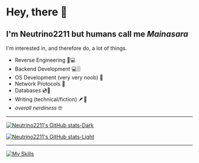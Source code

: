 # Hey, there 👋

## I'm Neutrino2211 but humans call me _Mainasara_

I'm interested in, and therefore do, a lot of things.

- Reverse Engineering 👾💻
- Backend Development 💻🗄️
- OS Development (very very noob) 🐧
- Network Protocols 🔌
- Databases 💿💾
- Writing (technical/fiction) 🪶📝
- _overall nerdiness_ 🤓

---

[![Neutrino2211's GitHub stats-Dark](https://github-readme-stats.vercel.app/api?username=neutrino2211&show_icons=true&theme=dark#gh-dark-mode-only)](https://github.com/anuraghazra/github-readme-stats#gh-dark-mode-only)

[![Neutrino2211's GitHub stats-Light](https://github-readme-stats.vercel.app/api?username=neutrino2211&show_icons=true&theme=default#gh-light-mode-only)](https://github.com/anuraghazra/github-readme-stats#gh-light-mode-only)

---

[![My Skills](https://skillicons.dev/icons?i=js,html,css,typescript,python,go,zig,mongo)](https://skillicons.dev)

